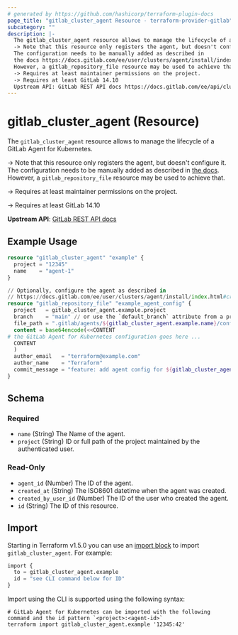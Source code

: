 ```yaml
---
# generated by https://github.com/hashicorp/terraform-plugin-docs
page_title: "gitlab_cluster_agent Resource - terraform-provider-gitlab"
subcategory: ""
description: |-
  The gitlab_cluster_agent resource allows to manage the lifecycle of a GitLab Agent for Kubernetes.
  -> Note that this resource only registers the agent, but doesn't configure it.
  The configuration needs to be manually added as described in
  the docs https://docs.gitlab.com/ee/user/clusters/agent/install/index.html#create-an-agent-configuration-file.
  However, a gitlab_repository_file resource may be used to achieve that.
  -> Requires at least maintainer permissions on the project.
  -> Requires at least GitLab 14.10
  Upstream API: GitLab REST API docs https://docs.gitlab.com/ee/api/cluster_agents.html
---
```


# gitlab_cluster_agent (Resource)

The `gitlab_cluster_agent` resource allows to manage the lifecycle of a GitLab Agent for Kubernetes.

-> Note that this resource only registers the agent, but doesn't configure it.
   The configuration needs to be manually added as described in
   [the docs](https://docs.gitlab.com/ee/user/clusters/agent/install/index.html#create-an-agent-configuration-file).
   However, a `gitlab_repository_file` resource may be used to achieve that.

-> Requires at least maintainer permissions on the project.

-> Requires at least GitLab 14.10

**Upstream API**: [GitLab REST API docs](https://docs.gitlab.com/ee/api/cluster_agents.html)

## Example Usage

```terraform
resource "gitlab_cluster_agent" "example" {
  project = "12345"
  name    = "agent-1"
}

// Optionally, configure the agent as described in
// https://docs.gitlab.com/ee/user/clusters/agent/install/index.html#create-an-agent-configuration-file
resource "gitlab_repository_file" "example_agent_config" {
  project   = gitlab_cluster_agent.example.project
  branch    = "main" // or use the `default_branch` attribute from a project data source / resource
  file_path = ".gitlab/agents/${gitlab_cluster_agent.example.name}/config.yaml"
  content = base64encode(<<CONTENT
# the GitLab Agent for Kubernetes configuration goes here ...
  CONTENT
  )
  author_email   = "terraform@example.com"
  author_name    = "Terraform"
  commit_message = "feature: add agent config for ${gitlab_cluster_agent.example.name} [skip ci]"
}
```

<!-- schema generated by tfplugindocs -->
## Schema

### Required

- `name` (String) The Name of the agent.
- `project` (String) ID or full path of the project maintained by the authenticated user.

### Read-Only

- `agent_id` (Number) The ID of the agent.
- `created_at` (String) The ISO8601 datetime when the agent was created.
- `created_by_user_id` (Number) The ID of the user who created the agent.
- `id` (String) The ID of this resource.

## Import

Starting in Terraform v1.5.0 you can use an [import block](https://developer.hashicorp.com/terraform/language/import) to import `gitlab_cluster_agent`. For example:
```terraform
import {
  to = gitlab_cluster_agent.example
  id = "see CLI command below for ID"
}
```

Import using the CLI is supported using the following syntax:

```shell
# GitLab Agent for Kubernetes can be imported with the following command and the id pattern `<project>:<agent-id>`
terraform import gitlab_cluster_agent.example '12345:42'
```
